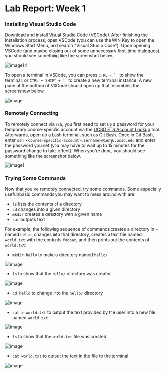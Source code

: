 # Lab Report: Week 1

### Installing Visual Studio Code
Download and install [Visual Studio Code](https://code.visualstudio.com/download) (VSCode). After finishing the installation process, open VSCode (you can use the WIN Key to open the Windows Start Menu, and search "Visual Studio Code"). Upon opening VSCode (and maybe closing out of some unnecessary first-time dialogues), you should see something like the screenshot below.

![image14](https://user-images.githubusercontent.com/46171121/211907206-719d09ca-c33c-4597-b2cb-a75c661e25c8.png)

To open a terminal in VSCode, you can press ``CTRL + ` `` to show the terminal, or ``CTRL + SHIFT + ` `` to create a new terminal instance. A new pane at the bottom of VSCode should open up that resembles the screenshow below.

![image](https://user-images.githubusercontent.com/46171121/214731852-60df6c7a-7fce-487f-b307-62d1fbffa82b.png)

### Remotely Connecting
To remotely connect via `ssh`, you first need to set up a password for your temporary course-specific account via the [UCSD ETS Account Lookup](https://sdacs.ucsd.edu/~icc/index.php) tool. Afterwards, open up a bash terminal, such as Git Bash. Once in Git Bash, enter `ssh <course-specific-account-username>@ieng6.ucsd.edu` and enter the password you set (you may have to wait up to 15 minutes for the password change to take effect). When you're done, you should see something like the screenshot below.

![image1](https://user-images.githubusercontent.com/46171121/211907242-3cbf304d-d0fa-45e9-8428-68a2d219a62a.png)

### Trying Some Commands
Now that you've remotely connected, try some commands. Some especially useful/basic commands you may want to mess around with are:
* `ls` lists the contents of a directory
* `cd` changes into a given directory
* `mkdir` creates a directory with a given name
* `cat` outputs text

For example, the following sequence of commands creates a directory in `~` named `hello`, changes into that directory, creates a text file named `world.txt` with the contents `foobar`, and then prints out the contents of `world.txt`:
* `mkdir hello` to make a directory named `hello/`

![image](https://user-images.githubusercontent.com/46171121/214733028-7ba9c080-5be8-4f4e-8a9e-89c72a322316.png)

* `ls` to show that the `hello/` directory was created

![image](https://user-images.githubusercontent.com/46171121/214733070-7a255787-4bfb-4bfa-9843-ac51823183ce.png)

* `cd hello` to change into the `hello/` directory

![image](https://user-images.githubusercontent.com/46171121/214733114-6c00f8eb-7524-4f22-8e1e-2362e5d0ecc9.png)

* `cat > world.txt` to output the text provided by the user into a new file named `world.txt`

![image](https://user-images.githubusercontent.com/46171121/214733243-adbb4c34-5668-47c8-a599-445aa5e16e9f.png)

* `ls` to show that the `world.txt` file was created

![image](https://user-images.githubusercontent.com/46171121/214733300-826928f9-cb08-440e-a979-1766f6cc5757.png)

* `cat world.txt` to output the text in the file to the terminal

![image](https://user-images.githubusercontent.com/46171121/214733344-1a9e3cb4-f496-4d24-ad2a-1e4a543e7eec.png)
